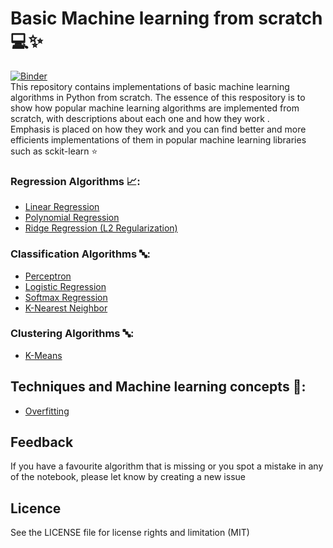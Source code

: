 # Basic Machine learning from scratch :computer::sparkles:
[![Binder](https://mybinder.org/badge_logo.svg)](https://mybinder.org/v2/gh/david-adewoyin/machine_learning_from_scatch/HEAD)  
This repository contains implementations of basic machine learning algorithms in Python from scratch.
The essence of this respository is to show how popular machine learning algorithms are implemented from scratch, with descriptions about each one and how they work
.  
Emphasis is placed on how they work and you can find better and more efficients implementations of them in popular machine learning libraries such as sckit-learn :star:  
### Regression Algorithms :chart_with_upwards_trend::
- [Linear Regression](https://github.com/david-adewoyin/machine_learning_from_scatch/blob/main/linear_regression.ipynb)
- [Polynomial Regression](https://github.com/david-adewoyin/machine_learning_basics/blob/main/polynomial_regression.ipynb)
- [Ridge Regression (L2 Regularization)](https://github.com/david-adewoyin/machine_learning_basics/blob/main/ridge_regression.ipynb)
### Classification Algorithms :abc::
- [Perceptron](https://github.com/david-adewoyin/machine_learning_from_scatch/blob/main/perceptron.ipynb)
- [Logistic Regression](https://github.com/david-adewoyin/machine_learning_from_scatch/blob/main/logistic_regression.ipynb)
- [Softmax Regression](https://github.com/david-adewoyin/machine_learning_from_scatch/blob/main/softmax_regression.ipynb)
- [K-Nearest Neighbor](https://github.com/david-adewoyin/machine_learning_from_scatch/blob/main/k_nearest_neighbors.ipynb)

### Clustering Algorithms :abc::
- [K-Means](https://github.com/david-adewoyin/machine_learning_from_scatch/blob/main/k_means_clustering.ipynb)



## Techniques and Machine learning concepts :star2::
- [Overfitting](https://github.com/david-adewoyin/machine_learning_basics/blob/main/overfitting.ipynb)

## Feedback
If you have a favourite algorithm that is missing or you spot a mistake in any of the notebook, please let know by creating a new issue

## Licence 
See the LICENSE file for license rights and limitation (MIT)
